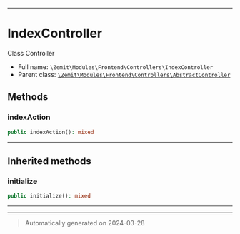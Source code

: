 ***

# IndexController

Class Controller



* Full name: `\Zemit\Modules\Frontend\Controllers\IndexController`
* Parent class: [`\Zemit\Modules\Frontend\Controllers\AbstractController`](./AbstractController.md)




## Methods


### indexAction



```php
public indexAction(): mixed
```












***


## Inherited methods


### initialize



```php
public initialize(): mixed
```












***


***
> Automatically generated on 2024-03-28

